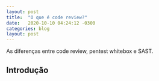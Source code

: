 ```yaml
---
layout: post
title:  "O que é code review?"
date:   2020-10-10 04:24:12 -0300 
categories: blog
layout: post
---
```

As diferenças entre code review, pentest whitebox e SAST.
<!--more-->

## Introdução

